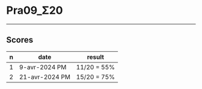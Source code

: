 # Pra09_Σ20

---

## Scores
|n|date|result|
|-|----|------|
|1|9-avr-2024 PM|11/20 = 55%|
|2|21-avr-2024 PM|15/20 = 75%|
